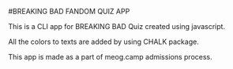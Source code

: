 #BREAKING BAD FANDOM QUIZ APP

This is a CLI app for BREAKING BAD Quiz created using javascript.


All the colors to texts are added by using CHALK package.


This app is made as a part of meog.camp admissions process.